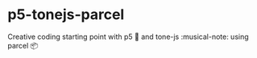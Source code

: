 # p5-tonejs-parcel
Creative coding starting point with p5 :art: and tone-js :musical-note: using parcel :package:
